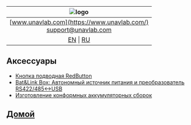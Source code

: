 
| ![logo](https://ucnl.github.io/documentation/sm_logo.png) |
| :---: |
| [www.unavlab.com](https://www.unavlab.com/) <br/> [support@unavlab.com](mailto:support@unavlab.com) |
| [EN](accessories_en.md) \| [RU](accessories_ru.md) |

## Аксессуары
* [Кнопка подводная RedButton](/documentation/RU/Accessories/RedButton_Specification_ru.md)
* [Bat&Link Box: Автономный источник питания и преобразователь RS422/485<->USB](/documentation/RU/Zima/Bat_n_link_box_Specification_ru.html)
* [Изготовление конформных аккумуляторных сборок](/documentation/RU/Accessories/Batpacks_ru.md)

## [Домой](README_RU.md)
